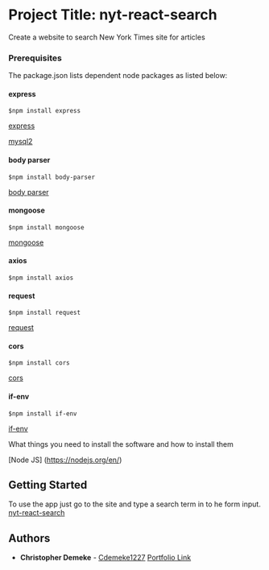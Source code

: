 # Project Title: nyt-react-search
 
Create a website to search New York Times site for articles

### Prerequisites

The package.json lists dependent node packages as listed below:

#### express
```$npm install express```

[express](https://www.npmjs.com/package/express)

[mysql2](https://www.npmjs.com/package/mysql2)

#### body parser
```$npm install body-parser```

[body parser](https://www.npmjs.com/package/body-parser)

#### mongoose
```$npm install mongoose```

[mongoose](https://www.npmjs.com/package/mongoose)

#### axios
```$npm install axios```


#### request
```$npm install request```

[request](https://www.npmjs.com/package/request)

#### cors
```$npm install cors```

[cors](https://www.npmjs.com/package/cors)

#### if-env
```$npm install if-env```

[if-env](https://www.npmjs.com/package/if-env)

What things you need to install the software and how to install them

[Node JS] (https://nodejs.org/en/)

## Getting Started

To use the app just go to the site and type a search term in to he form input.
[nyt-react-search](https://nytreactsearchv1.herokuapp.com/) 

## Authors
* **Christopher Demeke** - [Cdemeke1227](https://github.com/Cdemeke1227) [Portfolio Link](https://christopher-demeke.herokuapp.com/)